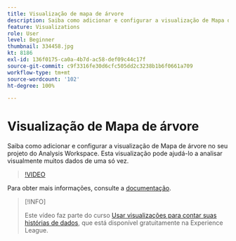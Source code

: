 ```yaml
---
title: Visualização de mapa de árvore
description: Saiba como adicionar e configurar a visualização de Mapa de árvore no seu projeto do Analysis Workspace. Esta visualização pode ajudá-lo a analisar visualmente muitos dados de uma só vez.
feature: Visualizations
role: User
level: Beginner
thumbnail: 334458.jpg
kt: 8186
exl-id: 136f0175-ca0a-4b7d-ac58-def09c44c17f
source-git-commit: c9f3316fe30d6cfc505dd2c3238b1b6f0661a709
workflow-type: tm+mt
source-wordcount: '102'
ht-degree: 100%

---
```


# Visualização de Mapa de árvore

Saiba como adicionar e configurar a visualização de Mapa de árvore no seu projeto do Analysis Workspace. Esta visualização pode ajudá-lo a analisar visualmente muitos dados de uma só vez.

>[!VIDEO](https://video.tv.adobe.com/v/334458/?quality=12&learn=on)

Para obter mais informações, consulte a [documentação](https://experienceleague.adobe.com/docs/analytics/analyze/analysis-workspace/visualizations/treemap.html?lang=pt-BR).

>[!INFO]
>
> Este vídeo faz parte do curso [Usar visualizações para contar suas histórias de dados](https://experienceleague.adobe.com/?recommended=Analytics-U-1-2021.1.visualizations&amp;lang=pt-BR), que está disponível gratuitamente na Experience League.
